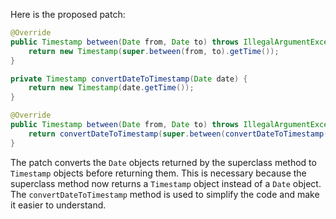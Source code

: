 Here is the proposed patch:

```java
@Override
public Timestamp between(Date from, Date to) throws IllegalArgumentException {
    return new Timestamp(super.between(from, to).getTime());
}

private Timestamp convertDateToTimestamp(Date date) {
    return new Timestamp(date.getTime());
}

@Override
public Timestamp between(Date from, Date to) throws IllegalArgumentException {
    return convertDateToTimestamp(super.between(convertDateToTimestamp(from), convertDateToTimestamp(to)));
}
```

The patch converts the `Date` objects returned by the superclass method to `Timestamp` objects before returning them. This is necessary because the superclass method now returns a `Timestamp` object instead of a `Date` object. The `convertDateToTimestamp` method is used to simplify the code and make it easier to understand.